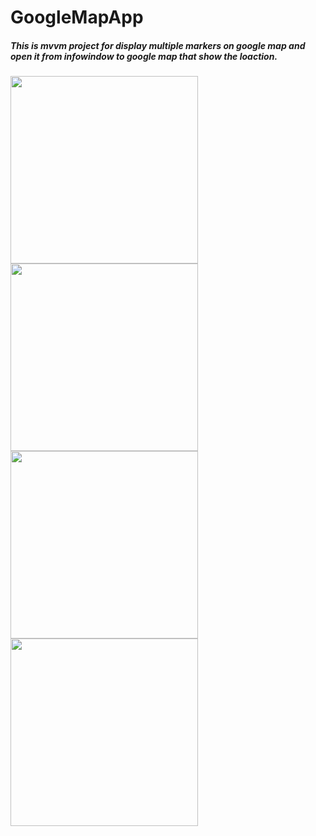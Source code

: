 # GoogleMapApp
##### This is mvvm project for display multiple markers on google map and open it from infowindow to google map that show the loaction.
<img src="https://user-images.githubusercontent.com/37504411/111926373-9c997500-8ad2-11eb-815d-6b7299bbfa19.jpeg" width="300" align="left"/>
<img src="https://user-images.githubusercontent.com/37504411/111926376-9efbcf00-8ad2-11eb-8418-adf471a9518f.jpeg" width="300" align="center"/>
<img src="https://user-images.githubusercontent.com/37504411/111926378-a0c59280-8ad2-11eb-8205-d72e4a2cfb92.jpeg" width="300" align="left"/>
<img src="https://user-images.githubusercontent.com/37504411/111926381-a1f6bf80-8ad2-11eb-8d9b-c506b1613d1e.jpeg" width="300" align="center"/>
